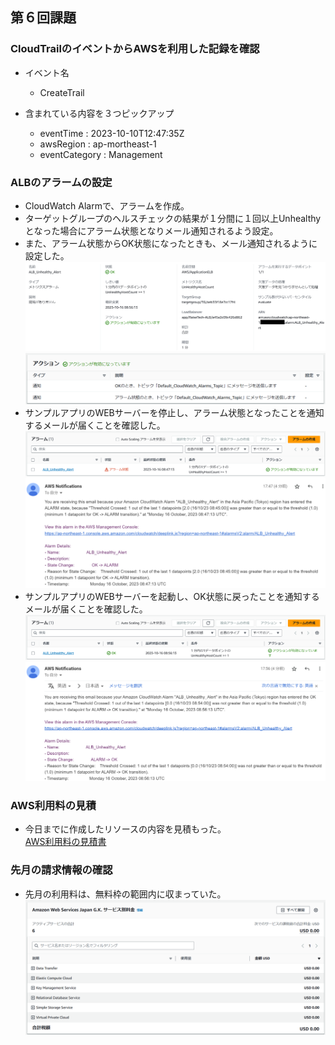 ## 第６回課題 
###  CloudTrailのイベントからAWSを利用した記録を確認
- イベント名
    - CreateTrail

- 含まれている内容を３つピックアップ
    - eventTime : 2023-10-10T12:47:35Z
    - awsRegion : ap-mortheast-1
    - eventCategory : Management

### ALBのアラームの設定
- CloudWatch Alarmで、アラームを作成。
- ターゲットグループのヘルスチェックの結果が１分間に１回以上Unhealthyとなった場合にアラーム状態となりメール通知されるよう設定。
- また、アラーム状態からOK状態になったときも、メール通知されるように設定した。
![CloudWatch Alarm](/Image/lecture06_1.png)  
![CloudWatch Alarm](/Image/lecture06_2.png)
- サンプルアプリのWEBサーバーを停止し、アラーム状態となったことを通知するメールが届くことを確認した。  
![Alarm](/Image/lecture06_3.png)  
![Alarm mail](/Image/lecture06_4.png)
- サンプルアプリのWEBサーバーを起動し、OK状態に戻ったことを通知するメールが届くことを確認した。  
![OK](/Image/lecture06_5.png)  
![OK mail](/Image/lecture06_6.png)

### AWS利用料の見積
- 今日までに作成したリソースの内容を見積もった。  
[AWS利用料の見積書](https://calculator.aws/#/estimate?id=ab93dd726bb597fd7175d4272dc68e605b7d14a6)

### 先月の請求情報の確認
- 先月の利用料は、無料枠の範囲内に収まっていた。  
![先月の請求](/Image/lecture06_7.png)